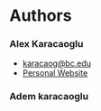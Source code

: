 # Authors
### Alex Karacaoglu
  * karacaog@bc.edu
  * [Personal Website](http://alexkaracaoglu.me)
### Adem karacaoglu
